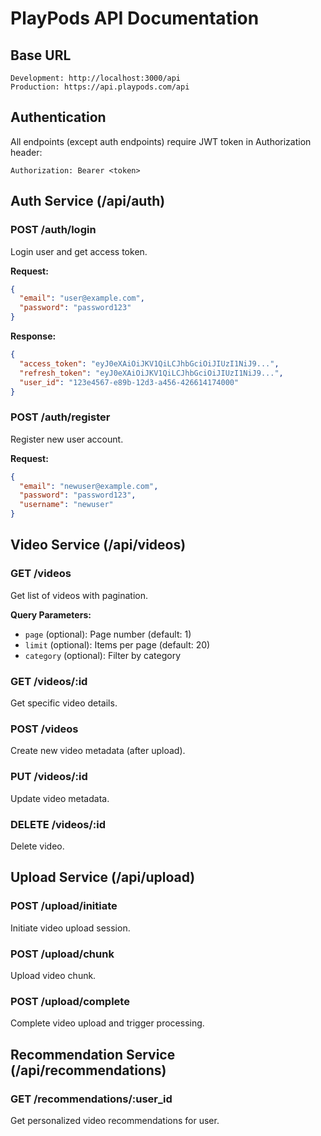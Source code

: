# PlayPods API Documentation

## Base URL
```
Development: http://localhost:3000/api
Production: https://api.playpods.com/api
```

## Authentication
All endpoints (except auth endpoints) require JWT token in Authorization header:
```
Authorization: Bearer <token>
```

## Auth Service (/api/auth)

### POST /auth/login
Login user and get access token.

**Request:**
```json
{
  "email": "user@example.com",
  "password": "password123"
}
```

**Response:**
```json
{
  "access_token": "eyJ0eXAiOiJKV1QiLCJhbGciOiJIUzI1NiJ9...",
  "refresh_token": "eyJ0eXAiOiJKV1QiLCJhbGciOiJIUzI1NiJ9...",
  "user_id": "123e4567-e89b-12d3-a456-426614174000"
}
```

### POST /auth/register
Register new user account.

**Request:**
```json
{
  "email": "newuser@example.com",
  "password": "password123",
  "username": "newuser"
}
```

## Video Service (/api/videos)

### GET /videos
Get list of videos with pagination.

**Query Parameters:**
- `page` (optional): Page number (default: 1)
- `limit` (optional): Items per page (default: 20)
- `category` (optional): Filter by category

### GET /videos/:id
Get specific video details.

### POST /videos
Create new video metadata (after upload).

### PUT /videos/:id
Update video metadata.

### DELETE /videos/:id
Delete video.

## Upload Service (/api/upload)

### POST /upload/initiate
Initiate video upload session.

### POST /upload/chunk
Upload video chunk.

### POST /upload/complete
Complete video upload and trigger processing.

## Recommendation Service (/api/recommendations)

### GET /recommendations/:user_id
Get personalized video recommendations for user.
